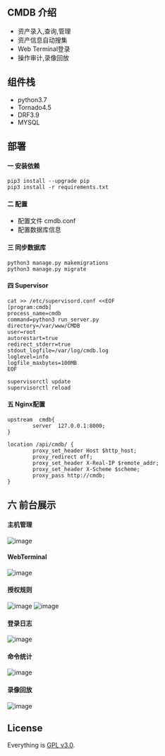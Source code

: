 ## CMDB 介绍

- 资产录入,查询,管理
- 资产信息自动搜集
- Web Terminal登录
- 操作审计,录像回放

## 组件栈
- python3.7
- Tornado4.5
- DRF3.9
- MYSQL


## 部署

#### 一 安装依赖
```
pip3 install --upgrade pip
pip3 install -r requirements.txt
```

#### 二 配置
- 配置文件 cmdb.conf
- 配置数据库信息

#### 三 同步数据库
```
python3 manage.py makemigrations
python3 manage.py migrate
```

#### 四 Supervisor
```
cat >> /etc/supervisord.conf <<EOF
[program:cmdb]
process_name=cmdb
command=python3 run_server.py
directory=/var/www/CMDB
user=root
autorestart=true
redirect_stderr=true
stdout_logfile=/var/log/cmdb.log
loglevel=info
logfile_maxbytes=100MB
EOF

supervisorctl update
supervisorctl reload
```

#### 五 Nginx配置
```
upstream  cmdb{
        server  127.0.0.1:8000;
}

location /api/cmdb/ {
        proxy_set_header Host $http_host;
        proxy_redirect off;
        proxy_set_header X-Real-IP $remote_addr;
        proxy_set_header X-Scheme $scheme;
        proxy_pass http://cmdb;
}
```

## 六 前台展示
#### 主机管理
![image](https://raw.githubusercontent.com/yangmv/SuperCMDB/master/static/images/01.png)

#### WebTerminal
![image](https://raw.githubusercontent.com/yangmv/SuperCMDB/master/static/images/04.png)

#### 授权规则
![image](https://raw.githubusercontent.com/yangmv/SuperCMDB/master/static/images/02.png)
![image](https://raw.githubusercontent.com/yangmv/SuperCMDB/master/static/images/03.png)

#### 登录日志
![image](https://raw.githubusercontent.com/yangmv/SuperCMDB/master/static/images/05.png)

#### 命令统计
![image](https://raw.githubusercontent.com/yangmv/SuperCMDB/master/static/images/06.png)

#### 录像回放
![image](https://raw.githubusercontent.com/yangmv/SuperCMDB/master/static/images/07.png)


## License

Everything is [GPL v3.0](https://www.gnu.org/licenses/gpl-3.0.html).